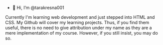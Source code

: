 - 👋 Hi, I’m @tarakresna001

Currently I'm learning web development and just stepped into HTML and CSS. My Github will cover my learning projects. Thus, if you find them useful, there is no need to give attribution under my name as they are a mere implementation of my course. However, if you still insist, you may do so.
